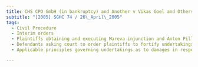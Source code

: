 ```yaml
---
title: CHS CPO GmbH (in bankruptcy) and Another v Vikas Goel and Others 
subtitle: "[2005] SGHC 74 / 26\_April\_2005"
tags:
  - Civil Procedure
  - Interim orders
  - Plaintiffs obtaining and executing Mareva injunction and Anton Piller order against defendants
  - Defendants asking court to order plaintiffs to fortify undertakings as to damages payable to them for alleged losses arising from injunction and order
  - Applicable principles governing undertakings as to damages in respect of Mareva injunction and Anton Piller order

---
```


